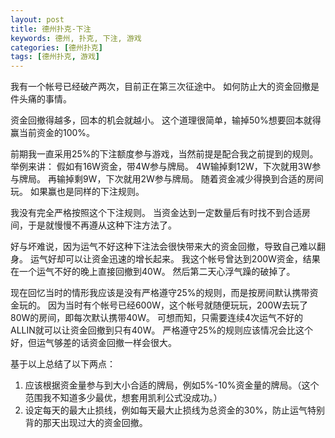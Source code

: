 ```yaml
---
layout: post
title: 德州扑克-下注
keywords: 德州, 扑克, 下注, 游戏
categories: [德州扑克]
tags: [德州扑克, 游戏]
---
```

我有一个帐号已经破产两次，目前正在第三次征途中。
如何防止大的资金回撤是件头痛的事情。

资金回撤得越多，回本的机会就越小。
这个道理很简单，输掉50%想要回本就得赢当前资金的100%。

前期我一直采用25%的下注额度参与游戏，当然前提是配合我之前提到的规则。
举例来讲：
假如有16W资金，带4W参与牌局。
4W输掉剩12W，下次就用3W参与牌局。
再输掉剩9W，下次就用2W参与牌局。
随着资金减少得换到合适的房间玩。
如果赢也是同样的下注规则。

我没有完全严格按照这个下注规则。
当资金达到一定数量后有时找不到合适房间，于是就慢慢不再遵从这种下注方法了。
<!-- more -->

好与坏难说，因为运气不好这种下注法会很快带来大的资金回撤，导致自己难以翻身。
运气好却可以让资金迅速的增长起来。
我这个帐号曾达到200W资金，结果在一个运气不好的晚上直接回撤到40W。
然后第二天心浮气躁的破掉了。

现在回忆当时的情形我应该是没有严格遵守25%的规则，而是按房间默认携带资金玩的。
因为当时有个帐号已经600W，这个帐号就随便玩玩，200W去玩了80W的房间，即每次默认携带40W。
可想而知，只需要连续4次运气不好的ALLIN就可以让资金回撤到只有40W。
严格遵守25%的规则应该情况会比这个好，但运气够差的话资金回撤一样会很大。

基于以上总结了以下两点：
1. 应该根据资金量参与到大小合适的牌局，例如5%-10%资金量的牌局。（这个范围我不知道多少最优，想套用凯利公式没成功。）
2. 设定每天的最大止损线，例如每天最大止损线为总资金的30%，防止运气特别背的那天出现过大的资金回撤。